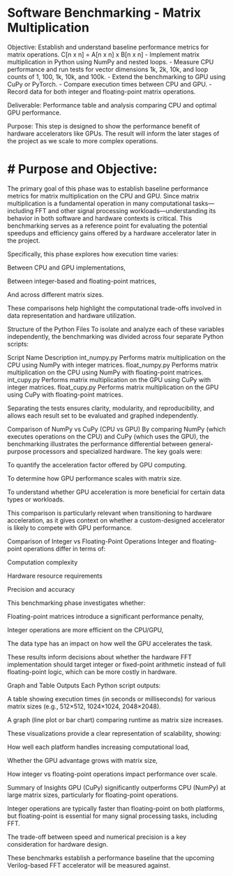 # Software Benchmarking - Matrix Multiplication

Objective: 
    Establish and understand baseline performance metrics for matrix operations. 
                C[n x n] = A[n x n] x B[n x n]
    - Implement matrix multiplication in Python using NumPy and nested loops. 
    - Measure CPU performance and run tests for vector dimensions 1k, 2k, 10k, and loop counts of 1, 100, 1k, 10k, and 100k. 
    - Extend the benchmarking to GPU using CuPy or PyTorch.
    - Compare execution times between CPU and GPU. 
    - Record data for both integer and floating-point matrix operations. 

Deliverable:
    Performance table and analysis comparing CPU and optimal GPU performance. 

Purpose: 
    This step is designed to show the performance benefit of hardware accelerators like GPUs. The result will inform the later stages of the project as we scale to more complex operations. 


# # Purpose and Objective: 
The primary goal of this phase was to establish baseline performance metrics for matrix multiplication on the CPU and GPU. Since matrix multiplication is a fundamental operation in many computational tasks—including FFT and other signal processing workloads—understanding its behavior in both software and hardware contexts is critical. This benchmarking serves as a reference point for evaluating the potential speedups and efficiency gains offered by a hardware accelerator later in the project.

Specifically, this phase explores how execution time varies:

Between CPU and GPU implementations,

Between integer-based and floating-point matrices,

And across different matrix sizes.

These comparisons help highlight the computational trade-offs involved in data representation and hardware utilization.

Structure of the Python Files
To isolate and analyze each of these variables independently, the benchmarking was divided across four separate Python scripts:

Script Name	Description
int_numpy.py	Performs matrix multiplication on the CPU using NumPy with integer matrices.
float_numpy.py	Performs matrix multiplication on the CPU using NumPy with floating-point matrices.
int_cupy.py	Performs matrix multiplication on the GPU using CuPy with integer matrices.
float_cupy.py	Performs matrix multiplication on the GPU using CuPy with floating-point matrices.

Separating the tests ensures clarity, modularity, and reproducibility, and allows each result set to be evaluated and graphed independently.

Comparison of NumPy vs CuPy (CPU vs GPU)
By comparing NumPy (which executes operations on the CPU) and CuPy (which uses the GPU), the benchmarking illustrates the performance differential between general-purpose processors and specialized hardware. The key goals were:

To quantify the acceleration factor offered by GPU computing.

To determine how GPU performance scales with matrix size.

To understand whether GPU acceleration is more beneficial for certain data types or workloads.

This comparison is particularly relevant when transitioning to hardware acceleration, as it gives context on whether a custom-designed accelerator is likely to compete with GPU performance.

Comparison of Integer vs Floating-Point Operations
Integer and floating-point operations differ in terms of:

Computation complexity

Hardware resource requirements

Precision and accuracy

This benchmarking phase investigates whether:

Floating-point matrices introduce a significant performance penalty,

Integer operations are more efficient on the CPU/GPU,

The data type has an impact on how well the GPU accelerates the task.

These results inform decisions about whether the hardware FFT implementation should target integer or fixed-point arithmetic instead of full floating-point logic, which can be more costly in hardware.

Graph and Table Outputs
Each Python script outputs:

A table showing execution times (in seconds or milliseconds) for various matrix sizes (e.g., 512×512, 1024×1024, 2048×2048).

A graph (line plot or bar chart) comparing runtime as matrix size increases.

These visualizations provide a clear representation of scalability, showing:

How well each platform handles increasing computational load,

Whether the GPU advantage grows with matrix size,

How integer vs floating-point operations impact performance over scale.

Summary of Insights
GPU (CuPy) significantly outperforms CPU (NumPy) at large matrix sizes, particularly for floating-point operations.

Integer operations are typically faster than floating-point on both platforms, but floating-point is essential for many signal processing tasks, including FFT.

The trade-off between speed and numerical precision is a key consideration for hardware design.

These benchmarks establish a performance baseline that the upcoming Verilog-based FFT accelerator will be measured against.
